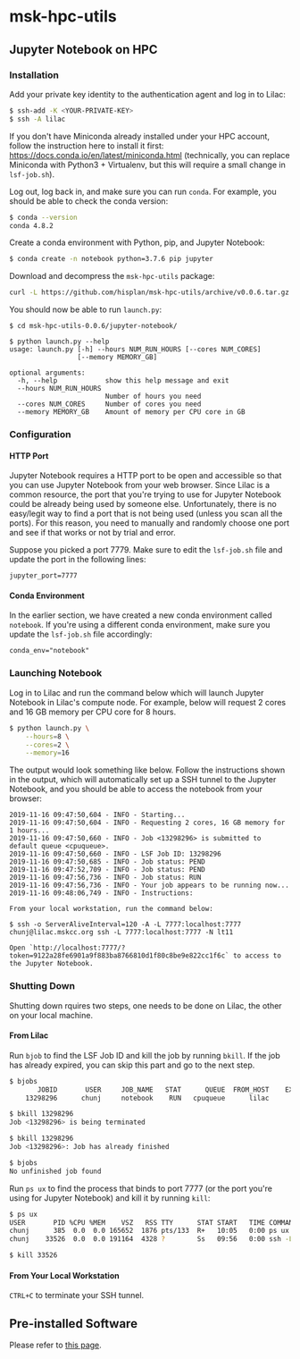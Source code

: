 # msk-hpc-utils

## Jupyter Notebook on HPC

### Installation

Add your private key identity to the authentication agent and log in to Lilac:

```bash
$ ssh-add -K <YOUR-PRIVATE-KEY>
$ ssh -A lilac
```

If you don't have Miniconda already installed under your HPC account, follow the instruction here to install it first: https://docs.conda.io/en/latest/miniconda.html (technically, you can replace Miniconda with Python3 + Virtualenv, but this will require a small change in `lsf-job.sh`).

Log out, log back in, and make sure you can run `conda`. For example, you should be able to check the conda version:

```bash
$ conda --version
conda 4.8.2
```

Create a conda environment with Python, pip, and Jupyter Notebook:

```bash
$ conda create -n notebook python=3.7.6 pip jupyter
```

Download and decompress the `msk-hpc-utils` package:

```bash
curl -L https://github.com/hisplan/msk-hpc-utils/archive/v0.0.6.tar.gz | tar xz
```

You should now be able to run `launch.py`:

```
$ cd msk-hpc-utils-0.0.6/jupyter-notebook/

$ python launch.py --help
usage: launch.py [-h] --hours NUM_RUN_HOURS [--cores NUM_CORES]
                 [--memory MEMORY_GB]

optional arguments:
  -h, --help            show this help message and exit
  --hours NUM_RUN_HOURS
                        Number of hours you need
  --cores NUM_CORES     Number of cores you need
  --memory MEMORY_GB    Amount of memory per CPU core in GB
```

### Configuration

#### HTTP Port

Jupyter Notebook requires a HTTP port to be open and accessible so that you can use Jupyter Notebook from your web browser. Since Lilac is a common resource, the port that you're trying to use for Jupyter Notebook could be already being used by someone else. Unfortunately, there is no easy/legit way to find a port that is not being used (unless you scan all the ports). For this reason, you need to manually and randomly choose one port and see if that works or not by trial and error.

Suppose you picked a port 7779. Make sure to edit the `lsf-job.sh` file and update the port in the following lines:

```
jupyter_port=7777
```

#### Conda Environment

In the earlier section, we have created a new conda environment called `notebook`. If you're using a different conda environment, make sure you update the `lsf-job.sh` file accordingly:

```
conda_env="notebook"
```

### Launching Notebook

Log in to Lilac and run the command below which will launch Jupyter Notebook in Lilac's compute node. For example, below will request 2 cores and 16 GB memory per CPU core for 8 hours.

```bash
$ python launch.py \
    --hours=8 \
    --cores=2 \
    --memory=16
```

The output would look something like below. Follow the instructions shown in the output, which will automatically set up a SSH tunnel to the Jupyter Notebook, and you should be able to access the notebook from your browser:

```
2019-11-16 09:47:50,604 - INFO - Starting...
2019-11-16 09:47:50,604 - INFO - Requesting 2 cores, 16 GB memory for 1 hours...
2019-11-16 09:47:50,660 - INFO - Job <13298296> is submitted to default queue <cpuqueue>.
2019-11-16 09:47:50,660 - INFO - LSF Job ID: 13298296
2019-11-16 09:47:50,685 - INFO - Job status: PEND
2019-11-16 09:47:52,709 - INFO - Job status: PEND
2019-11-16 09:47:56,736 - INFO - Job status: RUN
2019-11-16 09:47:56,736 - INFO - Your job appears to be running now...
2019-11-16 09:48:06,749 - INFO - Instructions:

From your local workstation, run the command below:

$ ssh -o ServerAliveInterval=120 -A -L 7777:localhost:7777 chunj@lilac.mskcc.org ssh -L 7777:localhost:7777 -N lt11

Open `http://localhost:7777/?token=9122a28fe6901a9f883ba8766810d1f80c8be9e822cc1f6c` to access to the Jupyter Notebook.
```

### Shutting Down

Shutting down rquires two steps, one needs to be done on Lilac, the other on your local machine.

#### From Lilac

Run `bjob` to find the LSF Job ID and kill the job by running `bkill`. If the job has already expired, you can skip this part and go to the next step.

```bash
$ bjobs
       JOBID       USER     JOB_NAME   STAT      QUEUE  FROM_HOST    EXEC_HOST   SUBMIT_TIME    START_TIME  TIME_LEFT
    13298296      chunj     notebook    RUN   cpuqueue      lilac         lt11  Nov 17 20:42  Nov 17 20:42     0:51 L

$ bkill 13298296
Job <13298296> is being terminated

$ bkill 13298296
Job <13298296>: Job has already finished

$ bjobs
No unfinished job found
```

Run `ps ux` to find the process that binds to port 7777 (or the port you're using for Jupyter Notebook) and kill it by running `kill`:

```bash
$ ps ux
USER       PID %CPU %MEM    VSZ   RSS TTY      STAT START   TIME COMMAND
chunj      385  0.0  0.0 165652  1876 pts/133  R+   10:05   0:00 ps ux
chunj    33526  0.0  0.0 191164  4328 ?        Ss   09:56   0:00 ssh -L 7777:localhost:7777 -N lt11

$ kill 33526
```

#### From Your Local Workstation

`CTRL+C` to terminate your SSH tunnel.

## Pre-installed Software

Please refer to [this page](./preinstalled-software/README.md).
